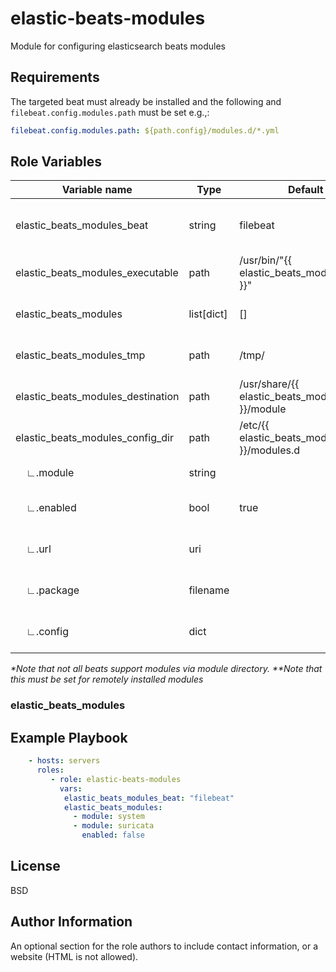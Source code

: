 elastic-beats-modules
=========

Module for configuring elasticsearch beats modules

Requirements
------------

The targeted beat must already be installed and the following and `filebeat.config.modules.path` must be set e.g.,:

```yaml
filebeat.config.modules.path: ${path.config}/modules.d/*.yml
```

Role Variables
--------------


| Variable name                     | Type       | Default                                            | Description                                   |
| --------------------------------- | ---------- | -------------------------------------------------- | --------------------------------------------- |
| elastic_beats_modules_beat        | string     | filebeat                                           | The beats type to configure the modules for\* |
| elastic_beats_modules_executable  | path       | /usr/bin/"{{ elastic_beats_modules_beat }}"        | The beats executable to use                   |
| elastic_beats_modules             | list[dict] | []                                                 | The modules to enable/disable                 |
| elastic_beats_modules_tmp         | path       | /tmp/                                              | Dir to save package file to                   |
| elastic_beats_modules_destination | path       | /usr/share/{{ elastic_beats_modules_beat }}/module | Module install dir                            |
| elastic_beats_modules_config_dir  | path       | /etc/{{ elastic_beats_modules_beat }}/modules.d    | Module config dir                             |
| &nbsp;&nbsp;&nbsp;&nbsp;∟.module  | string     |                                                    | The name of the module                        |
| &nbsp;&nbsp;&nbsp;&nbsp;∟.enabled | bool       | true                                               | If the module should enabled or not           |
| &nbsp;&nbsp;&nbsp;&nbsp;∟.url     | uri        |                                                    | Source URL to install from a remote source    |
| &nbsp;&nbsp;&nbsp;&nbsp;∟.package | filename   |                                                    | Source package archive name                   |
| &nbsp;&nbsp;&nbsp;&nbsp;∟.config  | dict       |                                                    | Custom module config\*\*                      |


*\*Note that not all beats support modules via module directory.*
*\*\*Note that this must be set for remotely installed modules*

### elastic_beats_modules

Example Playbook
----------------

```yaml
    - hosts: servers
      roles: 
         - role: elastic-beats-modules
           vars:
            elastic_beats_modules_beat: "filebeat"
            elastic_beats_modules:
              - module: system
              - module: suricata
                enabled: false
```
License
-------

BSD

Author Information
------------------

An optional section for the role authors to include contact information, or a website (HTML is not allowed).
